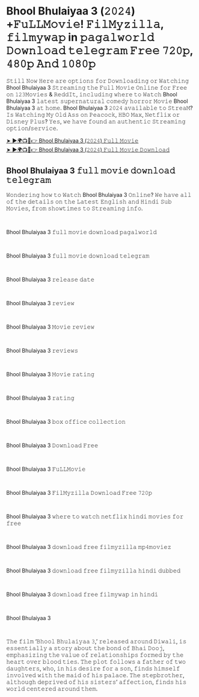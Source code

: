 <meta name="google-site-verification" content="W3fYKK2NIf7-r4rv07aonoiGk_mboK8HMOtaVnJbi44" />
<h1>Bhool Bhulaiyaa 3 (𝟸𝟶𝟸𝟺) +𝙵𝚞𝙻𝙻𝙼𝚘𝚟𝚒𝚎! 𝙵𝚒𝚕𝙼𝚢𝚣𝚒𝚕𝚕𝚊, 𝚏𝚒𝚕𝚖𝚢𝚠𝚊𝚙 in 𝚙𝚊𝚐𝚊𝚕𝚠𝚘𝚛𝚕𝚍 𝙳𝚘𝚠𝚗𝚕𝚘𝚊𝚍 𝚝𝚎𝚕𝚎𝚐𝚛𝚊𝚖 𝙵𝚛𝚎𝚎 𝟽𝟸𝟶𝚙, 𝟺𝟾𝟶𝚙 𝙰𝚗𝚍 𝟷𝟶𝟾𝟶𝚙</h1>
𝚂𝚝𝚒𝚕𝚕 𝙽𝚘𝚠 𝙷𝚎𝚛𝚎 𝚊𝚛𝚎 𝚘𝚙𝚝𝚒𝚘𝚗𝚜 𝚏𝚘𝚛 𝙳𝚘𝚠𝚗𝚕𝚘𝚊𝚍𝚒𝚗𝚐 𝚘𝚛 𝚆𝚊𝚝𝚌𝚑𝚒𝚗𝚐 Bhool Bhulaiyaa 3 𝚂𝚝𝚛𝚎𝚊𝚖𝚒𝚗𝚐 𝚝𝚑𝚎 𝙵𝚞𝚕𝚕 𝙼𝚘𝚟𝚒𝚎 𝙾𝚗𝚕𝚒𝚗𝚎 𝚏𝚘𝚛 𝙵𝚛𝚎𝚎 𝚘𝚗 𝟷𝟸𝟹𝙼𝚘𝚟𝚒𝚎𝚜 & 𝚁𝚎𝚍𝚍𝙸𝚝, 𝚒𝚗𝚌𝚕𝚞𝚍𝚒𝚗𝚐 𝚠𝚑𝚎𝚛𝚎 𝚝𝚘 𝚆𝚊𝚝𝚌𝚑 Bhool Bhulaiyaa 3 𝚕𝚊𝚝𝚎𝚜𝚝 𝚜𝚞𝚙𝚎𝚛𝚗𝚊𝚝𝚞𝚛𝚊𝚕 𝚌𝚘𝚖𝚎𝚍𝚢 𝚑𝚘𝚛𝚛𝚘𝚛 𝙼𝚘𝚟𝚒𝚎 Bhool Bhulaiyaa 3 𝚊𝚝 𝚑𝚘𝚖𝚎. Bhool Bhulaiyaa 3 𝟸𝟶𝟸𝟺 𝚊𝚟𝚊𝚒𝚕𝚊𝚋𝚕𝚎 𝚝𝚘 𝚂𝚝𝚛𝚎𝚊𝙼? 𝙸𝚜 𝚆𝚊𝚝𝚌𝚑𝚒𝚗𝚐 𝙼𝚢 𝙾𝚕𝚍 𝙰𝚜𝚜 𝚘𝚗 𝙿𝚎𝚊𝚌𝚘𝚌𝚔, 𝙷𝙱𝙾 𝙼𝚊𝚡, 𝙽𝚎𝚝𝚏𝚕𝚒𝚡 𝚘𝚛 𝙳𝚒𝚜𝚗𝚎𝚢 𝙿𝚕𝚞𝚜? 𝚈𝚎𝚜, 𝚠𝚎 𝚑𝚊𝚟𝚎 𝚏𝚘𝚞𝚗𝚍 𝚊𝚗 𝚊𝚞𝚝𝚑𝚎𝚗𝚝𝚒𝚌 𝚂𝚝𝚛𝚎𝚊𝚖𝚒𝚗𝚐 𝚘𝚙𝚝𝚒𝚘𝚗/𝚜𝚎𝚛𝚟𝚒𝚌𝚎.

[➤ ►🌍📺📱👉 Bhool Bhulaiyaa 3 (𝟸𝟶𝟸𝟺) 𝙵𝚞𝚕𝚕 𝙼𝚘𝚟𝚒𝚎](https://t.co/45Fhvgd6dQ)<br>
[➤ ►🌍📺📱👉 Bhool Bhulaiyaa 3 (𝟸𝟶𝟸𝟺) 𝙵𝚞𝚕𝚕 𝙼𝚘𝚟𝚒𝚎 𝙳𝚘𝚠𝚗𝚕𝚘𝚊𝚍](https://t.co/45Fhvgd6dQ)

<h2>Bhool Bhulaiyaa 3 𝚏𝚞𝚕𝚕 𝚖𝚘𝚟𝚒𝚎 𝚍𝚘𝚠𝚗𝚕𝚘𝚊𝚍 𝚝𝚎𝚕𝚎𝚐𝚛𝚊𝚖</h2>

<p>𝚆𝚘𝚗𝚍𝚎𝚛𝚒𝚗𝚐 𝚑𝚘𝚠 𝚝𝚘 𝚆𝚊𝚝𝚌𝚑 Bhool Bhulaiyaa 3 𝙾𝚗𝚕𝚒𝚗𝚎? 𝚆𝚎 𝚑𝚊𝚟𝚎 𝚊𝚕𝚕 𝚘𝚏 𝚝𝚑𝚎 𝚍𝚎𝚝𝚊𝚒𝚕𝚜 𝚘𝚗 𝚝𝚑𝚎 𝙻𝚊𝚝𝚎𝚜𝚝 𝙴𝚗𝚐𝚕𝚒𝚜𝚑 𝚊𝚗𝚍 𝙷𝚒𝚗𝚍𝚒 𝚂𝚞𝚋 𝙼𝚘𝚟𝚒𝚎𝚜, 𝚏𝚛𝚘𝚖 𝚜𝚑𝚘𝚠𝚝𝚒𝚖𝚎𝚜 𝚝𝚘 𝚂𝚝𝚛𝚎𝚊𝚖𝚒𝚗𝚐 𝚒𝚗𝚏𝚘.</p><br>
<p>Bhool Bhulaiyaa 3 𝚏𝚞𝚕𝚕 𝚖𝚘𝚟𝚒𝚎 𝚍𝚘𝚠𝚗𝚕𝚘𝚊𝚍 𝚙𝚊𝚐𝚊𝚕𝚠𝚘𝚛𝚕𝚍</p><br>
<p>Bhool Bhulaiyaa 3 𝚏𝚞𝚕𝚕 𝚖𝚘𝚟𝚒𝚎 𝚍𝚘𝚠𝚗𝚕𝚘𝚊𝚍 𝚝𝚎𝚕𝚎𝚐𝚛𝚊𝚖</p><br>
<p>Bhool Bhulaiyaa 3 𝚛𝚎𝚕𝚎𝚊𝚜𝚎 𝚍𝚊𝚝𝚎</p><br>
<p>Bhool Bhulaiyaa 3 𝚛𝚎𝚟𝚒𝚎𝚠</p><br>
<p>Bhool Bhulaiyaa 3 𝙼𝚘𝚟𝚒𝚎 𝚛𝚎𝚟𝚒𝚎𝚠</p><br>
<p>Bhool Bhulaiyaa 3 𝚛𝚎𝚟𝚒𝚎𝚠𝚜</p><br>
<p>Bhool Bhulaiyaa 3 𝙼𝚘𝚟𝚒𝚎 𝚛𝚊𝚝𝚒𝚗𝚐</p><br>
<p>Bhool Bhulaiyaa 3 𝚛𝚊𝚝𝚒𝚗𝚐</p><br>
<p>Bhool Bhulaiyaa 3 𝚋𝚘𝚡 𝚘𝚏𝚏𝚒𝚌𝚎 𝚌𝚘𝚕𝚕𝚎𝚌𝚝𝚒𝚘𝚗</p><br>
<p>Bhool Bhulaiyaa 3 𝙳𝚘𝚠𝚗𝚕𝚘𝚊𝚍 𝙵𝚛𝚎𝚎</p><br>
<p>Bhool Bhulaiyaa 3 𝙵𝚞𝙻𝙻𝙼𝚘𝚟𝚒𝚎</p><br>
<p>Bhool Bhulaiyaa 3 𝙵𝚒𝚕𝙼𝚢𝚣𝚒𝚕𝚕𝚊 𝙳𝚘𝚠𝚗𝚕𝚘𝚊𝚍 𝙵𝚛𝚎𝚎 𝟽𝟸𝟶𝚙</p><br>
<p>Bhool Bhulaiyaa 3 𝚠𝚑𝚎𝚛𝚎 𝚝𝚘 𝚠𝚊𝚝𝚌𝚑 𝚗𝚎𝚝𝚏𝚕𝚒𝚡 𝚑𝚒𝚗𝚍𝚒 𝚖𝚘𝚟𝚒𝚎𝚜 𝚏𝚘𝚛 𝚏𝚛𝚎𝚎</p><br>
<p>Bhool Bhulaiyaa 3 𝚍𝚘𝚠𝚗𝚕𝚘𝚊𝚍 𝚏𝚛𝚎𝚎 𝚏𝚒𝚕𝚖𝚢𝚣𝚒𝚕𝚕𝚊 𝚖𝚙𝟺𝚖𝚘𝚟𝚒𝚎𝚣</p><br>
<p>Bhool Bhulaiyaa 3 𝚍𝚘𝚠𝚗𝚕𝚘𝚊𝚍 𝚏𝚛𝚎𝚎 𝚏𝚒𝚕𝚖𝚢𝚣𝚒𝚕𝚕𝚊 𝚑𝚒𝚗𝚍𝚒 𝚍𝚞𝚋𝚋𝚎𝚍</p><br>
<p>Bhool Bhulaiyaa 3 𝚍𝚘𝚠𝚗𝚕𝚘𝚊𝚍 𝚏𝚛𝚎𝚎 𝚏𝚒𝚕𝚖𝚢𝚠𝚊𝚙 𝚒𝚗 𝚑𝚒𝚗𝚍𝚒</p><br>
<p>Bhool Bhulaiyaa 3</p><br>

𝚃𝚑𝚎 𝚏𝚒𝚕𝚖 ‘𝙱𝚑𝚘𝚘𝚕 𝙱𝚑𝚞𝚕𝚊𝚒𝚢𝚊𝚊 𝟹,’ 𝚛𝚎𝚕𝚎𝚊𝚜𝚎𝚍 𝚊𝚛𝚘𝚞𝚗𝚍 𝙳𝚒𝚠𝚊𝚕𝚒, 𝚒𝚜 𝚎𝚜𝚜𝚎𝚗𝚝𝚒𝚊𝚕𝚕𝚢 𝚊 𝚜𝚝𝚘𝚛𝚢 𝚊𝚋𝚘𝚞𝚝 𝚝𝚑𝚎 𝚋𝚘𝚗𝚍 𝚘𝚏 𝙱𝚑𝚊𝚒 𝙳𝚘𝚘𝚓, 𝚎𝚖𝚙𝚑𝚊𝚜𝚒𝚣𝚒𝚗𝚐 𝚝𝚑𝚎 𝚟𝚊𝚕𝚞𝚎 𝚘𝚏 𝚛𝚎𝚕𝚊𝚝𝚒𝚘𝚗𝚜𝚑𝚒𝚙𝚜 𝚏𝚘𝚛𝚖𝚎𝚍 𝚋𝚢 𝚝𝚑𝚎 𝚑𝚎𝚊𝚛𝚝 𝚘𝚟𝚎𝚛 𝚋𝚕𝚘𝚘𝚍 𝚝𝚒𝚎𝚜. 𝚃𝚑𝚎 𝚙𝚕𝚘𝚝 𝚏𝚘𝚕𝚕𝚘𝚠𝚜 𝚊 𝚏𝚊𝚝𝚑𝚎𝚛 𝚘𝚏 𝚝𝚠𝚘 𝚍𝚊𝚞𝚐𝚑𝚝𝚎𝚛𝚜, 𝚠𝚑𝚘, 𝚒𝚗 𝚑𝚒𝚜 𝚍𝚎𝚜𝚒𝚛𝚎 𝚏𝚘𝚛 𝚊 𝚜𝚘𝚗, 𝚏𝚒𝚗𝚍𝚜 𝚑𝚒𝚖𝚜𝚎𝚕𝚏 𝚒𝚗𝚟𝚘𝚕𝚟𝚎𝚍 𝚠𝚒𝚝𝚑 𝚝𝚑𝚎 𝚖𝚊𝚒𝚍 𝚘𝚏 𝚑𝚒𝚜 𝚙𝚊𝚕𝚊𝚌𝚎. 𝚃𝚑𝚎 𝚜𝚝𝚎𝚙𝚋𝚛𝚘𝚝𝚑𝚎𝚛, 𝚊𝚕𝚝𝚑𝚘𝚞𝚐𝚑 𝚍𝚎𝚙𝚛𝚒𝚟𝚎𝚍 𝚘𝚏 𝚑𝚒𝚜 𝚜𝚒𝚜𝚝𝚎𝚛𝚜’ 𝚊𝚏𝚏𝚎𝚌𝚝𝚒𝚘𝚗, 𝚏𝚒𝚗𝚍𝚜 𝚑𝚒𝚜 𝚠𝚘𝚛𝚕𝚍 𝚌𝚎𝚗𝚝𝚎𝚛𝚎𝚍 𝚊𝚛𝚘𝚞𝚗𝚍 𝚝𝚑𝚎𝚖. 
